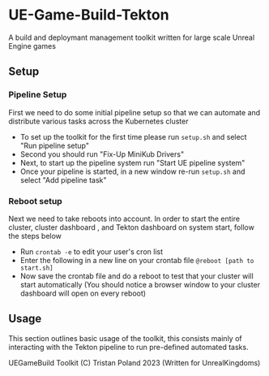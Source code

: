 # UE-Game-Build-Tekton
A build and deploymant management toolkit written for large scale Unreal Engine games

## Setup

### Pipeline Setup
First we need to do some initial pipeline setup so that we can automate and distribute various tasks across the Kubernetes cluster
- To set up the toolkit for the first time please run ``setup.sh`` and select "Run pipeline setup"
- Second you should run "Fix-Up MiniKub Drivers"
- Next, to start up the pipeline system run "Start UE pipeline system"
- Once your pipeline is started, in a new window re-run ``setup.sh`` and select "Add pipeline task"

### Reboot setup
Next we need to take reboots into account. In order to start the entire cluster, cluster dashboard , and Tekton dashboard on system start, follow the steps below
- Run ``crontab -e`` to edit your user's cron list
- Enter the following in a new line on your crontab file
```@reboot [path to start.sh]```
- Now save the crontab file and do a reboot to test that your cluster will start automatically (You should notice a browser window to your cluster dashboard will open on every reboot)

## Usage
This section outlines basic usage of the toolkit, this consists mainly of interacting with the Tekton pipeline to run pre-defined automated tasks.


UEGameBuild Toolkit (C) Tristan Poland 2023 (Written for UnrealKingdoms)
